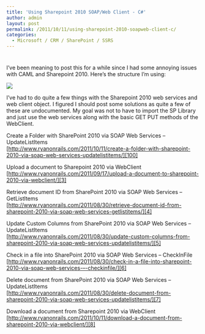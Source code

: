 ```yaml
---
title: 'Using Sharepoint 2010 SOAP/Web Client - C#'
author: admin
layout: post
permalink: /2011/10/11/using-sharepoint-2010-soapweb-client-c/
categories:
  - Microsoft / CRM / SharePoint / SSRS
---
```

# 

I’ve been meaning to post this for a while since I had some annoying issues with CAML and Sharepoint 2010. Here’s the structure I’m using:

![][2]

 [2]: http://www.ryanonrails.com/wp-content/uploads/2011/09/sp2010_structure.bmp

I’ve had to do quite a few things with the Sharepoint 2010 web services and web client object. I figured I should post some solutions as quite a few of these are undocumented. My goal was not to have to import the SP Library and just use the web services along with the basic GET PUT methods of the WebClient.

Create a Folder with SharePoint 2010 via SOAP Web Services – UpdateListItems  
[http://www.ryanonrails.com/2011/10/11/create-a-folder-with-sharepoint-2010-via-soap-web-services-updatelistitems/][100]

 [100]: http://www.ryanonrails.com/2011/10/11/create-a-folder-with-sharepoint-2010-via-soap-web-services-updatelistitems/ "http://www.ryanonrails.com/2011/10/11/create-a-folder-with-sharepoint-2010-via-soap-web-services-updatelistitems/"

Upload a document to Sharepoint 2010 via WebClient  
[http://www.ryanonrails.com/2011/09/17/upload-a-document-to-sharepoint-2010-via-webclient/][3]

 [3]: http://www.ryanonrails.com/2011/09/17/upload-a-document-to-sharepoint-2010-via-webclient/ "http://www.ryanonrails.com/2011/09/17/upload-a-document-to-sharepoint-2010-via-webclient/"

Retrieve document ID from SharePoint 2010 via SOAP Web Services – GetListItems  
[http://www.ryanonrails.com/2011/08/30/retrieve-document-id-from-sharepoint-2010-via-soap-web-services-getlistitems/][4]

 [4]: http://www.ryanonrails.com/2011/08/30/retrieve-document-id-from-sharepoint-2010-via-soap-web-services-getlistitems/ "http://www.ryanonrails.com/2011/08/30/retrieve-document-id-from-sharepoint-2010-via-soap-web-services-getlistitems/"

Update Custom Columns from SharePoint 2010 via SOAP Web Services – UpdateListItems  
[http://www.ryanonrails.com/2011/08/30/update-custom-columns-from-sharepoint-2010-via-soap-web-services-updatelistitems/][5]

 [5]: http://www.ryanonrails.com/2011/08/30/update-custom-columns-from-sharepoint-2010-via-soap-web-services-updatelistitems/ "http://www.ryanonrails.com/2011/08/30/update-custom-columns-from-sharepoint-2010-via-soap-web-services-updatelistitems/"

Check in a file into SharePoint 2010 via SOAP Web Services – CheckInFile  
[http://www.ryanonrails.com/2011/08/30/check-in-a-file-into-sharepoint-2010-via-soap-web-services-–-checkinfile/][6]

 [6]: http://www.ryanonrails.com/2011/08/30/check-in-a-file-into-sharepoint-2010-via-soap-web-services-–-checkinfile/ "http://www.ryanonrails.com/2011/08/30/check-in-a-file-into-sharepoint-2010-via-soap-web-services-–-checkinfile/"

Delete document from SharePoint 2010 via SOAP Web Services – UpdateListItems  
[http://www.ryanonrails.com/2011/08/30/delete-document-from-sharepoint-2010-via-soap-web-services-updatelistitems/][7]

 [7]: http://www.ryanonrails.com/2011/08/30/delete-document-from-sharepoint-2010-via-soap-web-services-updatelistitems/ "http://www.ryanonrails.com/2011/08/30/delete-document-from-sharepoint-2010-via-soap-web-services-updatelistitems/"

Download a document from Sharepoint 2010 via WebClient  
[http://www.ryanonrails.com/2011/10/11/download-a-document-from-sharepoint-2010-via-webclient/][8]

 [8]: http://www.ryanonrails.com/2011/10/11/download-a-document-from-sharepoint-2010-via-webclient/ "http://www.ryanonrails.com/2011/10/11/download-a-document-from-sharepoint-2010-via-webclient/"
